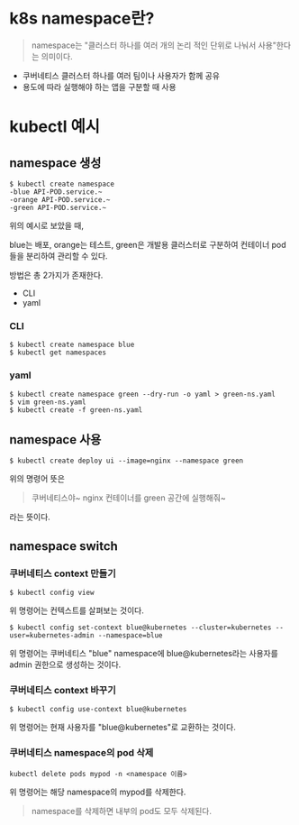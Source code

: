 # k8s namespace란?

> namespace는 "클러스터 하나를 여러 개의 논리 적인 단위로 나눠서 사용"한다는 의미이다.

* 쿠버네티스 클러스터 하나를 여러 팀이나 사용자가 함께 공유
* 용도에 따라 실행해야 하는 앱을 구분할 때 사용

# kubectl 예시

## namespace 생성

```shell
$ kubectl create namespace
-blue API-POD.service.~
-orange API-POD.service.~
-green API-POD.service.~
```

위의 예시로 보았을 때,

blue는 배포, orange는 테스트, green은 개발용 클러스터로 구분하여 컨테이너 pod들을 분리하여 관리할 수 있다.


방법은 총 2가지가 존재한다.

* CLI
* yaml

### CLI

```shell
$ kubectl create namespace blue
$ kubectl get namespaces
```

### yaml

```shell
$ kubectl create namespace green --dry-run -o yaml > green-ns.yaml
$ vim green-ns.yaml
$ kubectl create -f green-ns.yaml
```

## namespace 사용

```shell
$ kubectl create deploy ui --image=nginx --namespace green
```

위의 명령어 뜻은

> 쿠버네티스야~ nginx 컨테이너를 green 공간에 실행해줘~

라는 뜻이다.

## namespace switch

### 쿠버네티스 context 만들기

```shell
$ kubectl config view
```

위 명령어는 컨텍스트를 살펴보는 것이다.

```shell
$ kubectl config set-context blue@kubernetes --cluster=kubernetes --user=kubernetes-admin --namespace=blue
```

위 명령어는 쿠버네티스 "blue" namespace에 blue@kubernetes라는 사용자를 admin 권한으로 생성하는 것이다.

### 쿠버네티스 context 바꾸기

```shell
$ kubectl config use-context blue@kubernetes
```

위 명령어는 현재 사용자를 "blue@kubernetes"로 교환하는 것이다.

### 쿠버네티스 namespace의 pod 삭제

```shell
kubectl delete pods mypod -n <namespace 이름>
```

위 명령어는 해당 namespace의 mypod를 삭제한다.

> namespace를 삭제하면 내부의 pod도 모두 삭제된다.







